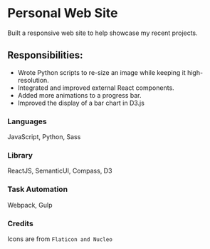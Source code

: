 # Personal Web Site
Built a responsive web site to help showcase my recent projects.

## Responsibilities:
* Wrote Python scripts to re-size an image while keeping it high-resolution.
* Integrated and improved external React components.
* Added more animations to a progress bar.
* Improved the display of a bar chart in D3.js

### Languages
JavaScript, Python, Sass

### Library
ReactJS, SemanticUI, Compass, D3

### Task Automation
Webpack, Gulp

### Credits
Icons are from `Flaticon and Nucleo`
